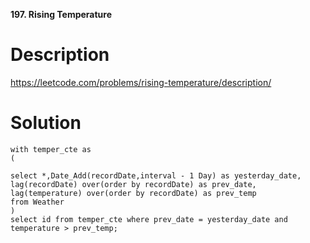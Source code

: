 **197. Rising Temperature**

# Description

https://leetcode.com/problems/rising-temperature/description/


# Solution

```
with temper_cte as 
(

select *,Date_Add(recordDate,interval - 1 Day) as yesterday_date,
lag(recordDate) over(order by recordDate) as prev_date,
lag(temperature) over(order by recordDate) as prev_temp
from Weather
)
select id from temper_cte where prev_date = yesterday_date and temperature > prev_temp;
```
